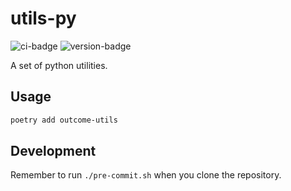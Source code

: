 # utils-py
![ci-badge](https://github.com/outcome-co/utils-py/workflows/Checks/badge.svg) ![version-badge](https://img.shields.io/badge/version-4.0.1-brightgreen)

A set of python utilities.

## Usage

```sh
poetry add outcome-utils
```

## Development

Remember to run `./pre-commit.sh` when you clone the repository.
